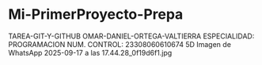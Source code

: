 # Mi-PrimerProyecto-Prepa
TAREA-GIT-Y-GITHUB
OMAR-DANIEL-ORTEGA-VALTIERRA
ESPECIALIDAD: PROGRAMACION
NUM. CONTROL: 23308060610674
5D
Imagen de WhatsApp 2025-09-17 a las 17.44.28_0f19d6f1.jpg
